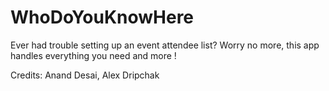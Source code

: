 # WhoDoYouKnowHere
Ever had trouble setting up an event attendee list? Worry no more, this app handles everything you need and more !

Credits: Anand Desai, Alex Dripchak
